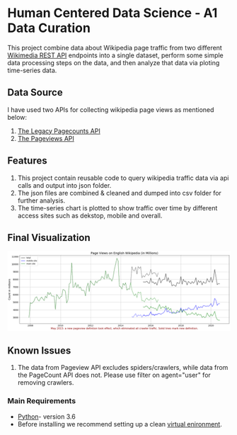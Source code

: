 # Human Centered Data Science - A1 Data Curation

This project combine data about Wikipedia page traffic from two different [Wikimedia REST API](https://www.mediawiki.org/wiki/Wikimedia_REST_API) endpoints into a single dataset, perform some simple data processing steps on the data, and then analyze that data via ploting time-series data.

## Data Source
I have used two APIs for collecting wikipedia page views as mentioned below:
1. [The Legacy Pagecounts API](https://wikitech.wikimedia.org/wiki/Analytics/AQS/Legacy_Pagecounts)
2. [The Pageviews API](https://wikitech.wikimedia.org/wiki/Analytics/AQS/Legacy_Pagecounts)

## Features
1. This project contain reusable code to query wikipedia traffic data via api calls and output into json folder.
2. The json files are combined & cleaned and dumped into csv folder for further analysis.
3. The time-series chart is plotted to show traffic over time by different access sites such as dekstop, mobile and overall.

## Final Visualization
![Wikipedia Page View Trend](wikipedia%20pageview%20trend%20over%20time%20plot.png)

## Known Issues
1. The data from Pageview API excludes spiders/crawlers, while data from the PageCount API does not. Please use filter on agent="user" for removing crawlers.

### Main Requirements
* [Python](https://www.python.org/)- version 3.6
* Before installing we recommend setting up a clean [virtual enironment](https://docs.python.org/3.6/tutorial/venv.html).
  

